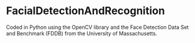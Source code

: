 # FacialDetectionAndRecognition
Coded in Python using the OpenCV library and the Face Detection Data Set and Benchmark (FDDB) from the University of Massachusetts.
